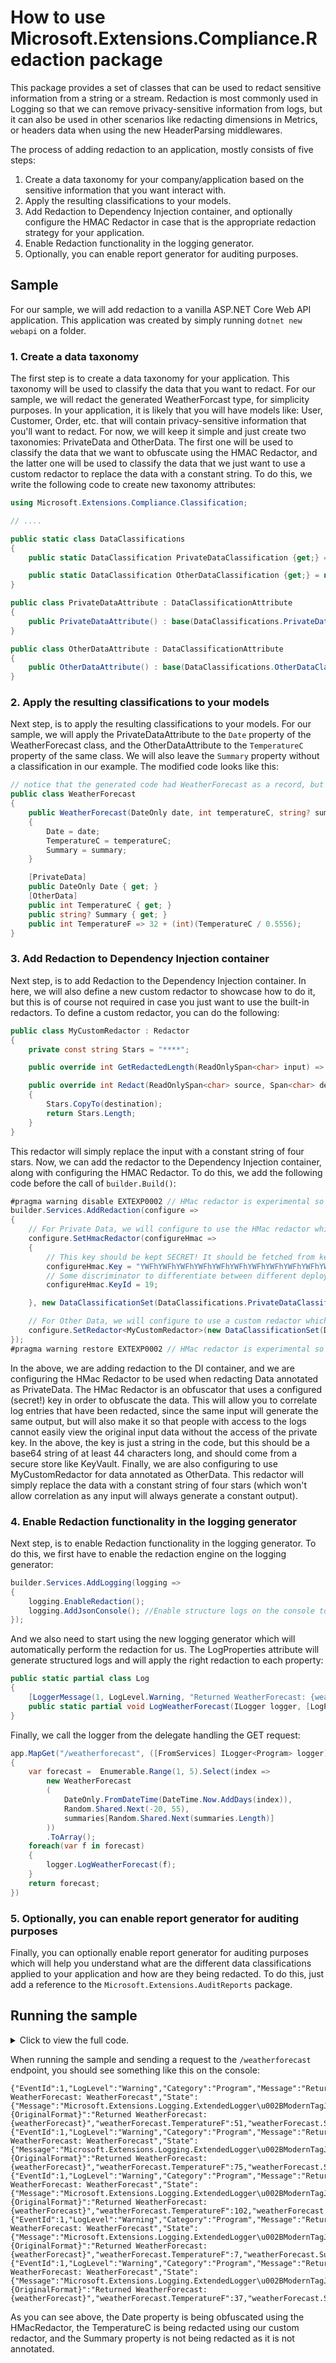 # How to use Microsoft.Extensions.Compliance.Redaction package

This package provides a set of classes that can be used to redact sensitive information from a string or a stream. Redaction is most commonly used in Logging so that we can remove privacy-sensitive information from logs, but it can also be used in other scenarios like redacting dimensions in Metrics, or headers data when using the new HeaderParsing middlewares.

The process of adding redaction to an application, mostly consists of five steps:

1. Create a data taxonomy for your company/application based on the sensitive information that you want interact with.
2. Apply the resulting classifications to your models.
3. Add Redaction to Dependency Injection container, and optionally configure the HMAC Redactor in case that is the appropriate redaction strategy for your application.
4. Enable Redaction functionality in the logging generator.
5. Optionally, you can enable report generator for auditing purposes.

## Sample

For our sample, we will add redaction to a vanilla ASP.NET Core Web API application. This application was created by simply running `dotnet new webapi` on a folder.

### 1. Create a data taxonomy

The first step is to create a data taxonomy for your application. This taxonomy will be used to classify the data that you want to redact. For our sample, we will redact the generated WeatherForcast type, for simplicity purposes. In your application, it is likely that you will have models like: User, Customer, Order, etc. that will contain privacy-sensitive information that you'll want to redact. For now, we will keep it simple and just create two taxonomies: PrivateData and OtherData. The first one will be used to classify the data that we want to obfuscate using the HMAC Redactor, and the latter one will be used to classify the data that we just want to use a custom redactor to replace the data with a constant string. To do this, we write the following code to create new taxonomy attributes:

```csharp
using Microsoft.Extensions.Compliance.Classification;

// ....

public static class DataClassifications
{
    public static DataClassification PrivateDataClassification {get;} = new DataClassification("PrivateDataTaxonomy", "PrivateData");

    public static DataClassification OtherDataClassification {get;} = new DataClassification("OtherDataTaxonomy", "OtherData");
}

public class PrivateDataAttribute : DataClassificationAttribute
{
    public PrivateDataAttribute() : base(DataClassifications.PrivateDataClassification) { }
}

public class OtherDataAttribute : DataClassificationAttribute
{
    public OtherDataAttribute() : base(DataClassifications.OtherDataClassification) { }
}

```

### 2. Apply the resulting classifications to your models

Next step, is to apply the resulting classifications to your models. For our sample, we will apply the PrivateDataAttribute to the `Date` property of the WeatherForecast class, and the OtherDataAttribute to the `TemperatureC` property of the same class. We will also leave the `Summary` property without a classification in our example. The modified code looks like this:

```csharp
// notice that the generated code had WeatherForecast as a record, but we changed it to a class due to https://github.com/dotnet/extensions/issues/4657
public class WeatherForecast
{
    public WeatherForecast(DateOnly date, int temperatureC, string? summary)
    {
        Date = date;
        TemperatureC = temperatureC;
        Summary = summary;
    }

    [PrivateData]
    public DateOnly Date { get; }
    [OtherData]
    public int TemperatureC { get; }
    public string? Summary { get; }
    public int TemperatureF => 32 + (int)(TemperatureC / 0.5556);
}
```

### 3. Add Redaction to Dependency Injection container

Next step, is to add Redaction to the Dependency Injection container. In here, we will also define a new custom redactor to showcase how to do it, but this is of course not required in case you just want to use the built-in redactors. To define a custom redactor, you can do the following:

```csharp
public class MyCustomRedactor : Redactor
{
    private const string Stars = "****";

    public override int GetRedactedLength(ReadOnlySpan<char> input) => Stars.Length;

    public override int Redact(ReadOnlySpan<char> source, Span<char> destination)
    {
        Stars.CopyTo(destination);
        return Stars.Length;
    }
}
```

This redactor will simply replace the input with a constant string of four stars. Now, we can add the redactor to the Dependency Injection container, along with configuring the HMAC Redactor. To do this, we add the following code before the call of `builder.Build()`:

```csharp
#pragma warning disable EXTEXP0002 // HMac redactor is experimental so we need to disable this warning given we are using it.
builder.Services.AddRedaction(configure =>
{
    // For Private Data, we will configure to use the HMac redactor which will allow correlation between log entries.
    configure.SetHmacRedactor(configureHmac =>
    {
        // This key should be kept SECRET! It should be fetched from keyvault or some other secure store.
        configureHmac.Key = "YWFhYWFhYWFhYWFhYWFhYWFhYWFhYWFhYWFhYWFhYWFh";
        // Some discriminator to differentiate between different deployments of a service.
        configureHmac.KeyId = 19;

    }, new DataClassificationSet(DataClassifications.PrivateDataClassification));

    // For Other Data, we will configure to use a custom redactor which will replace the data with ****.
    configure.SetRedactor<MyCustomRedactor>(new DataClassificationSet(DataClassifications.OtherDataClassification));
});
#pragma warning restore EXTEXP0002 // HMac redactor is experimental so we need to disable this warning given we are using it.
```

In the above, we are adding redaction to the DI container, and we are configuring the HMac Redactor to be used when redacting Data annotated as PrivateData. The HMac Redactor is an obfuscator that uses a configured (secret!) key in order to obfuscate the data. This will allow you to correlate log entries that have been redacted, since the same input will generate the same output, but will also make it so that people with access to the logs cannot easily view the original input data without the access of the private key. In the above, the key is just a string in the code, but this should be a base64 string of at least 44 characters long, and should come from a secure store like KeyVault. Finally, we are also configuring to use MyCustomRedactor for data annotated as OtherData. This redactor will simply replace the data with a constant string of four stars (which won't allow correlation as any input will always generate a constant output).

### 4. Enable Redaction functionality in the logging generator

Next step, is to enable Redaction functionality in the logging generator. To do this, we first have to enable the redaction engine on the logging generator:

```csharp
builder.Services.AddLogging(logging => 
{
    logging.EnableRedaction();
    logging.AddJsonConsole(); //Enable structure logs on the console to view the redacted data.
});
```

And we also need to start using the new logging generator which will automatically perform the redaction for us. The LogProperties attribute will generate structured logs and will apply the right redaction to each property:

```csharp
public static partial class Log
{
    [LoggerMessage(1, LogLevel.Warning, "Returned WeatherForecast: {weatherForecast}")]
    public static partial void LogWeatherForecast(ILogger logger, [LogProperties] WeatherForecast weatherForecast);
}
```

Finally, we call the logger from the delegate handling the GET request:

```csharp
app.MapGet("/weatherforecast", ([FromServices] ILogger<Program> logger) =>
{
    var forecast =  Enumerable.Range(1, 5).Select(index =>
        new WeatherForecast
        (
            DateOnly.FromDateTime(DateTime.Now.AddDays(index)),
            Random.Shared.Next(-20, 55),
            summaries[Random.Shared.Next(summaries.Length)]
        ))
        .ToArray();
    foreach(var f in forecast)
    {
        logger.LogWeatherForecast(f);
    }
    return forecast;
})
```

### 5. Optionally, you can enable report generator for auditing purposes

Finally, you can optionally enable report generator for auditing purposes which will help you understand what are the different data classifications applied to your application and how are they being redacted. To do this, just add a reference to the `Microsoft.Extensions.AuditReports` package.

## Running the sample

<details>
  <summary>Click to view the full code.</summary>

```csharp
using Microsoft.AspNetCore.Mvc;
using Microsoft.Extensions.Compliance.Classification;
using Microsoft.Extensions.Compliance.Redaction;

var builder = WebApplication.CreateBuilder(args);

// Add services to the container.
// Learn more about configuring Swagger/OpenAPI at https://aka.ms/aspnetcore/swashbuckle
builder.Services.AddEndpointsApiExplorer();
builder.Services.AddSwaggerGen();

#pragma warning disable EXTEXP0002 // HMac redactor is experimental so we need to disable this warning given we are using it.
builder.Services.AddRedaction(configure =>
{
    // For Private Data, we will configure to use the HMac redactor which will allow correlation between log entries.
    configure.SetHmacRedactor(configureHmac =>
    {
        // This key should be kept SECRET! It should be fetched from keyvault or some other secure store.
        configureHmac.Key = "YWFhYWFhYWFhYWFhYWFhYWFhYWFhYWFhYWFhYWFhYWFh";
        // Some discriminator to differentiate between different deployments of a service.
        configureHmac.KeyId = 19;

    }, new DataClassificationSet(DataClassifications.PrivateDataClassification));

    // For Other Data, we will configure to use a custom redactor which will replace the data with ****.
    configure.SetRedactor<MyCustomRedactor>(new DataClassificationSet(DataClassifications.OtherDataClassification));
});
#pragma warning restore EXTEXP0002 // HMac redactor is experimental so we need to disable this warning given we are using it.

builder.Services.AddLogging(logging => 
{
    logging.EnableRedaction();
    logging.AddJsonConsole(); //Enable structure logs on the console to view the redacted data.
});

var app = builder.Build();

// Configure the HTTP request pipeline.
if (app.Environment.IsDevelopment())
{
    app.UseSwagger();
    app.UseSwaggerUI();
}

app.UseHttpsRedirection();

var summaries = new[]
{
    "Freezing", "Bracing", "Chilly", "Cool", "Mild", "Warm", "Balmy", "Hot", "Sweltering", "Scorching"
};

app.MapGet("/weatherforecast", ([FromServices] ILogger<Program> logger) =>
{
    var forecast =  Enumerable.Range(1, 5).Select(index =>
        new WeatherForecast
        (
            DateOnly.FromDateTime(DateTime.Now.AddDays(index)),
            Random.Shared.Next(-20, 55),
            summaries[Random.Shared.Next(summaries.Length)]
        ))
        .ToArray();
    foreach(var f in forecast)
    {
        logger.LogWeatherForecast(f);
    }
    return forecast;
})
.WithName("GetWeatherForecast")
.WithOpenApi();

app.Run();

#region Models
public class WeatherForecast
{
    public WeatherForecast(DateOnly date, int temperatureC, string? summary)
    {
        Date = date;
        TemperatureC = temperatureC;
        Summary = summary;
    }

    [PrivateData]
    public DateOnly Date { get; }
    [OtherData]
    public int TemperatureC { get; }
    public string? Summary { get; }
    public int TemperatureF => 32 + (int)(TemperatureC / 0.5556);
}
#endregion


#region Data Taxonomy definition
public static class DataClassifications
{
    public static DataClassification PrivateDataClassification {get;} = new DataClassification("PrivateDataTaxonomy", "PrivateData");

    public static DataClassification OtherDataClassification {get;} = new DataClassification("OtherDataTaxonomy", "OtherData");
}

public class PrivateDataAttribute : DataClassificationAttribute
{
    public PrivateDataAttribute() : base(DataClassifications.PrivateDataClassification) { }
}

public class OtherDataAttribute : DataClassificationAttribute
{
    public OtherDataAttribute() : base(DataClassifications.OtherDataClassification) { }
}
#endregion

#region Custom Redactor definition
public class MyCustomRedactor : Redactor
{
    private const string Stars = "****";

    public override int GetRedactedLength(ReadOnlySpan<char> input) => Stars.Length;

    public override int Redact(ReadOnlySpan<char> source, Span<char> destination)
    {
        Stars.CopyTo(destination);
        return Stars.Length;
    }
}
#endregion

#region Logging Extensions

public static partial class Log
{
    [LoggerMessage(1, LogLevel.Warning, "Returned WeatherForecast: {weatherForecast}")]
    public static partial void LogWeatherForecast(this ILogger logger, [LogProperties] WeatherForecast weatherForecast);
}
#endregion
```

</details>

When running the sample and sending a request to the `/weatherforecast` endpoint, you should see something like this on the console:

```console
{"EventId":1,"LogLevel":"Warning","Category":"Program","Message":"Returned WeatherForecast: WeatherForecast","State":{"Message":"Microsoft.Extensions.Logging.ExtendedLogger\u002BModernTagJoiner","{OriginalFormat}":"Returned WeatherForecast: {weatherForecast}","weatherForecast.TemperatureF":51,"weatherForecast.Summary":"Warm","weatherForecast":"WeatherForecast","weatherForecast.TemperatureC":"****","weatherForecast.Date":"19:NH5YoL2zdO8vZ9d2yt1v0g=="}}
{"EventId":1,"LogLevel":"Warning","Category":"Program","Message":"Returned WeatherForecast: WeatherForecast","State":{"Message":"Microsoft.Extensions.Logging.ExtendedLogger\u002BModernTagJoiner","{OriginalFormat}":"Returned WeatherForecast: {weatherForecast}","weatherForecast.TemperatureF":75,"weatherForecast.Summary":"Scorching","weatherForecast":"WeatherForecast","weatherForecast.TemperatureC":"****","weatherForecast.Date":"19:X2HoZflp2xhXohFrwZm\u002BNA=="}}
{"EventId":1,"LogLevel":"Warning","Category":"Program","Message":"Returned WeatherForecast: WeatherForecast","State":{"Message":"Microsoft.Extensions.Logging.ExtendedLogger\u002BModernTagJoiner","{OriginalFormat}":"Returned WeatherForecast: {weatherForecast}","weatherForecast.TemperatureF":102,"weatherForecast.Summary":"Freezing","weatherForecast":"WeatherForecast","weatherForecast.TemperatureC":"****","weatherForecast.Date":"19:ALS\u002BEzyd5sWuNvGEpN9dRQ=="}}
{"EventId":1,"LogLevel":"Warning","Category":"Program","Message":"Returned WeatherForecast: WeatherForecast","State":{"Message":"Microsoft.Extensions.Logging.ExtendedLogger\u002BModernTagJoiner","{OriginalFormat}":"Returned WeatherForecast: {weatherForecast}","weatherForecast.TemperatureF":7,"weatherForecast.Summary":"Scorching","weatherForecast":"WeatherForecast","weatherForecast.TemperatureC":"****","weatherForecast.Date":"19:oBPaowcQp7qc/KzxRWkcgg=="}}
{"EventId":1,"LogLevel":"Warning","Category":"Program","Message":"Returned WeatherForecast: WeatherForecast","State":{"Message":"Microsoft.Extensions.Logging.ExtendedLogger\u002BModernTagJoiner","{OriginalFormat}":"Returned WeatherForecast: {weatherForecast}","weatherForecast.TemperatureF":37,"weatherForecast.Summary":"Chilly","weatherForecast":"WeatherForecast","weatherForecast.TemperatureC":"****","weatherForecast.Date":"19:9MLsctBavRgsTWIRZW2Ohg=="}}
```

As you can see above, the Date property is being obfuscated using the HMacRedactor, the TemperatureC is being redacted using our custom redactor, and the Summary property is not being redacted as it is not annotated.

